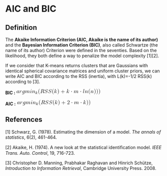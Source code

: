 # AIC and BIC

## Definition
The **Akaike Information Criterion (AIC, Akaike is the name of its author)** and the **Bayesian Information Criterion (BIC)**, also called Schwartze (the name of its author) Criterion were defined in the seventies.
Based on the likelihood, they both define a way to penalize the model complexity [1][2].

If we consider that K-means returns clusters that are Gaussians with identical spherical covariance matrices and uniform cluster priors, we can write AIC and BIC according to the RSS (inertia), with L(k)=-1/2 RSS(k) according to [3].

**BIC :** 
![BIC](images/BIC1.gif)

**AIC :** 
![AIC](images/AIC1.gif)

## References
[1] Schwarz, G. (1978). Estimating the dimension of a model. *The annals of statistics*, 6(2), 461-464.

[2] Akaike, H. (1974). A new look at the statistical identiﬁcation model. *IEEE Trans. Auto. Control*, 19, 716-723.

[3] Christopher D. Manning, Prabhakar Raghavan and Hinrich Schütze, *Introduction to Information Retrieval*, Cambridge University Press. 2008. 
